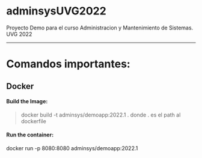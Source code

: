 # adminsysUVG2022
Proyecto Demo para el curso Administracion y Mantenimiento de Sistemas. UVG 2022

---
# Comandos importantes:

## Docker

#### Build the Image:
> docker build -t adminsys/demoapp:2022.1 .
donde . es el path al dockerfile

#### Run the container:
docker run -p 8080:8080 adminsys/demoapp:2022.1
